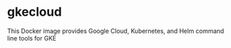 # gkecloud
This Docker image provides Google Cloud, Kubernetes, and Helm command line tools for GKE
